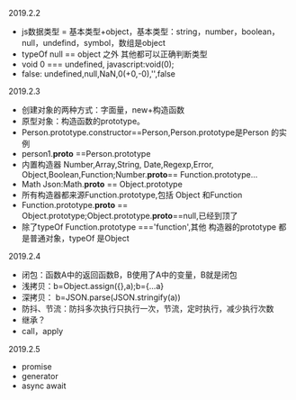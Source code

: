 2019.2.2
+ js数据类型 = 基本类型+object，基本类型：string，number，boolean，null，undefind，symbol，数组是object
+ typeOf null == object 之外 其他都可以正确判断类型
+ void 0 === undefined, javascript:void(0);
+ false: undefined,null,NaN,0(+0,-0),'',false

2019.2.3
+ 创建对象的两种方式：字面量，new+构造函数
+ 原型对象：构造函数的prototype。
+ Person.prototype.constructor==Person,Person.prototype是Person 的实例
+ person1.__proto__ ==Person.prototype
+ 内置构造器 Number,Array,String, Date,Regexp,Error, Object,Boolean,Function;Number.__proto__== Function.prototype...
+ Math Json:Math.__proto__ == Object.prototype
+ 所有构造器都来源Function.prototype,包括 Object 和Function
+ Function.prototype.__proto__ == Object.prototype;Object.prototype.__proto__==null,已经到顶了
+ 除了typeOf Function.prototype ==='function',其他 构造器的prototype 都是普通对象，typeOf 是Object

2019.2.4
+ 闭包：函数A中的返回函数B，B使用了A中的变量，B就是闭包
+ 浅拷贝：b=Object.assign({},a);b={...a}
+ 深拷贝： b=JSON.parse(JSON.stringify(a))
+ 防抖、节流：防抖多次执行只执行一次，节流，定时执行，减少执行次数
+ 继承？
+ call，apply

2019.2.5
+ promise
+ generator
+ async await
